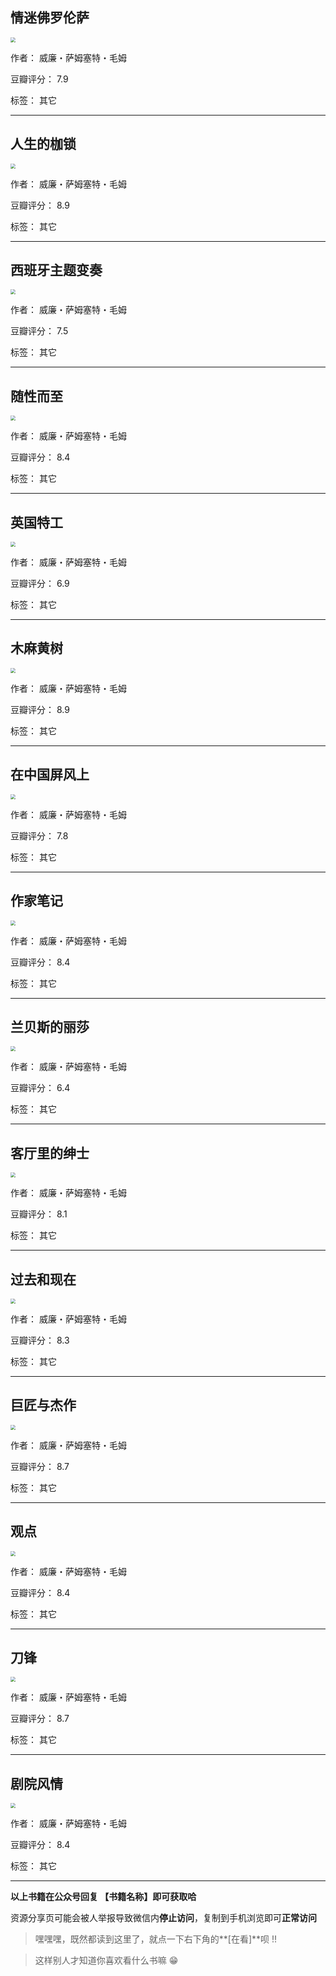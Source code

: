 ## 情迷佛罗伦萨

<img src="https://www.aibooks.cc/wp-content/uploads/2019/03/2019033108470176.jpg" style="zoom:50%;" />

作者： 威廉・萨姆塞特・毛姆

豆瓣评分：  7.9

标签： 其它


---

## 人生的枷锁

<img src="https://www.aibooks.cc/wp-content/uploads/2019/03/201903310842271.jpg" style="zoom:50%;" />

作者： 威廉・萨姆塞特・毛姆

豆瓣评分：  8.9

标签： 其它


---

## 西班牙主题变奏

<img src="https://www.aibooks.cc/wp-content/uploads/2019/03/201903310835172.jpg" style="zoom:50%;" />

作者： 威廉・萨姆塞特・毛姆

豆瓣评分：  7.5

标签： 其它


---

## 随性而至

<img src="https://www.aibooks.cc/wp-content/uploads/2019/03/2019033108245015.jpg" style="zoom:50%;" />

作者： 威廉・萨姆塞特・毛姆

豆瓣评分：  8.4

标签： 其它


---

## 英国特工

<img src="https://www.aibooks.cc/wp-content/uploads/2019/03/2019033108044868.jpg" style="zoom:50%;" />

作者： 威廉・萨姆塞特・毛姆

豆瓣评分：  6.9

标签： 其它


---

## 木麻黄树

<img src="https://www.aibooks.cc/wp-content/uploads/2019/03/2019033108014114.jpg" style="zoom:50%;" />

作者： 威廉・萨姆塞特・毛姆

豆瓣评分：  8.9

标签： 其它


---

## 在中国屏风上

<img src="https://www.aibooks.cc/wp-content/uploads/2019/03/2019033107525647.jpg" style="zoom:50%;" />

作者： 威廉・萨姆塞特・毛姆

豆瓣评分：  7.8

标签： 其它


---

## 作家笔记

<img src="https://www.aibooks.cc/wp-content/uploads/2019/03/2019033107264136.jpg" style="zoom:50%;" />

作者： 威廉・萨姆塞特・毛姆

豆瓣评分：  8.4

标签： 其它


---

## 兰贝斯的丽莎

<img src="https://www.aibooks.cc/wp-content/uploads/2019/03/2019033107222019.jpg" style="zoom:50%;" />

作者： 威廉・萨姆塞特・毛姆

豆瓣评分：  6.4

标签： 其它


---

## 客厅里的绅士

<img src="https://www.aibooks.cc/wp-content/uploads/2019/03/2019033107175249.jpg" style="zoom:50%;" />

作者： 威廉・萨姆塞特・毛姆

豆瓣评分：  8.1

标签： 其它


---

## 过去和现在

<img src="https://www.aibooks.cc/wp-content/uploads/2019/03/2019033107141773.jpg" style="zoom:50%;" />

作者： 威廉・萨姆塞特・毛姆

豆瓣评分：  8.3

标签： 其它


---

## 巨匠与杰作

<img src="https://www.aibooks.cc/wp-content/uploads/2019/03/2019033107082917.jpg" style="zoom:50%;" />

作者： 威廉・萨姆塞特・毛姆

豆瓣评分：  8.7

标签： 其它


---

## 观点

<img src="https://www.aibooks.cc/wp-content/uploads/2019/03/2019033106381392.jpg" style="zoom:50%;" />

作者： 威廉・萨姆塞特・毛姆

豆瓣评分：  8.4

标签： 其它


---

## 刀锋

<img src="https://www.aibooks.cc/wp-content/uploads/2019/03/2019033104475537.jpg" style="zoom:50%;" />

作者： 威廉・萨姆塞特・毛姆

豆瓣评分：  8.7

标签： 其它


---

## 剧院风情

<img src="https://www.aibooks.cc/wp-content/uploads/2019/03/2019033008350451.jpg" style="zoom:50%;" />

作者： 威廉・萨姆塞特・毛姆

豆瓣评分：  8.4

标签： 其它


---


**以上书籍在公众号回复 【书籍名称】即可获取哈** 


资源分享页可能会被人举报导致微信内**停止访问**，复制到手机浏览即可**正常访问**


> 嘿嘿嘿，既然都读到这里了，就点一下右下角的**[在看]**呗 !!

> 

> 这样别人才知道你喜欢看什么书嘛 😁

